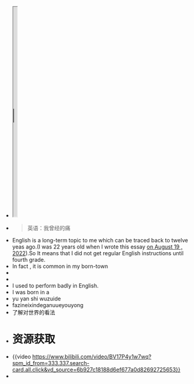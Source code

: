 - <iframe src="https://notion.pet/view/index.html?q=d2fe6f20624088fe0276b7c664d33737.6d85a2b962ff707c1a7cd7a223d0932f" width="10"height="550"></iframe>
- > 英语：我曾经的痛
- English is a long-term topic to me which can be  traced back to twelve yeas ago.(I was 22 years old when I wrote this essay [on August 19 , 2022](logseq://graph/logseqPublish?page=%E8%8B%B1%E8%AF%AD%E4%B8%AD%E6%97%A5%E6%9C%9F%E8%A1%A8%E8%BE%BE)).So It means that I did not get  regular English instructions until fourth grade.
- In fact , it is common in my born-town
-
-
- I used to perform badly in English.
- I was born in a
- yu yan shi wuzuide
- fazineixindeganuueyouyong
- 了解对世界的看法
- # 资源获取
- {{video https://www.bilibili.com/video/BV17P4y1w7wq?spm_id_from=333.337.search-card.all.click&vd_source=6b927c18188d6ef677a0d82692725653}}
-